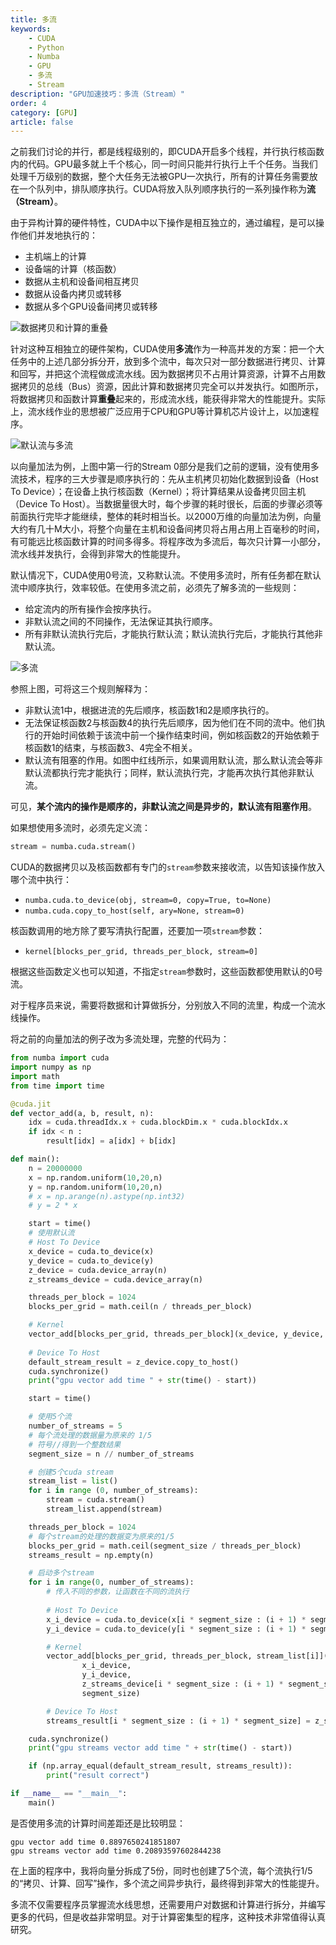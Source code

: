 ```yaml
---
title: 多流
keywords: 
    - CUDA
    - Python
    - Numba
    - GPU
    - 多流
    - Stream
description: "GPU加速技巧：多流（Stream）"
order: 4
category: [GPU]
article: false
---
```


之前我们讨论的并行，都是线程级别的，即CUDA开启多个线程，并行执行核函数内的代码。GPU最多就上千个核心，同一时间只能并行执行上千个任务。当我们处理千万级别的数据，整个大任务无法被GPU一次执行，所有的计算任务需要放在一个队列中，排队顺序执行。CUDA将放入队列顺序执行的一系列操作称为**流（Stream）**。

由于异构计算的硬件特性，CUDA中以下操作是相互独立的，通过编程，是可以操作他们并发地执行的：

* 主机端上的计算
* 设备端的计算（核函数）
* 数据从主机和设备间相互拷贝
* 数据从设备内拷贝或转移
* 数据从多个GPU设备间拷贝或转移

![数据拷贝和计算的重叠](http://aixingqiu-1258949597.cos.ap-beijing.myqcloud.com/2019-11-21-071155.png)

针对这种互相独立的硬件架构，CUDA使用**多流**作为一种高并发的方案：把一个大任务中的上述几部分拆分开，放到多个流中，每次只对一部分数据进行拷贝、计算和回写，并把这个流程做成流水线。因为数据拷贝不占用计算资源，计算不占用数据拷贝的总线（Bus）资源，因此计算和数据拷贝完全可以并发执行。如图所示，将数据拷贝和函数计算**重叠**起来的，形成流水线，能获得非常大的性能提升。实际上，流水线作业的思想被广泛应用于CPU和GPU等计算机芯片设计上，以加速程序。

![默认流与多流](http://aixingqiu-1258949597.cos.ap-beijing.myqcloud.com/2019-11-21-071159.png)

以向量加法为例，上图中第一行的Stream 0部分是我们之前的逻辑，没有使用多流技术，程序的三大步骤是顺序执行的：先从主机拷贝初始化数据到设备（Host To Device）；在设备上执行核函数（Kernel）；将计算结果从设备拷贝回主机（Device To Host）。当数据量很大时，每个步骤的耗时很长，后面的步骤必须等前面执行完毕才能继续，整体的耗时相当长。以2000万维的向量加法为例，向量大约有几十M大小，将整个向量在主机和设备间拷贝将占用占用上百毫秒的时间，有可能远比核函数计算的时间多得多。将程序改为多流后，每次只计算一小部分，流水线并发执行，会得到非常大的性能提升。

默认情况下，CUDA使用0号流，又称默认流。不使用多流时，所有任务都在默认流中顺序执行，效率较低。在使用多流之前，必须先了解多流的一些规则：

* 给定流内的所有操作会按序执行。
* 非默认流之间的不同操作，无法保证其执行顺序。
* 所有非默认流执行完后，才能执行默认流；默认流执行完后，才能执行其他非默认流。

![多流](http://aixingqiu-1258949597.cos.ap-beijing.myqcloud.com/2019-11-21-071205.png)

参照上图，可将这三个规则解释为：

* 非默认流1中，根据进流的先后顺序，核函数1和2是顺序执行的。
* 无法保证核函数2与核函数4的执行先后顺序，因为他们在不同的流中。他们执行的开始时间依赖于该流中前一个操作结束时间，例如核函数2的开始依赖于核函数1的结束，与核函数3、4完全不相关。
* 默认流有阻塞的作用。如图中红线所示，如果调用默认流，那么默认流会等非默认流都执行完才能执行；同样，默认流执行完，才能再次执行其他非默认流。

可见，**某个流内的操作是顺序的，非默认流之间是异步的，默认流有阻塞作用**。

如果想使用多流时，必须先定义流：

```python
stream = numba.cuda.stream()
```

CUDA的数据拷贝以及核函数都有专门的`stream`参数来接收流，以告知该操作放入哪个流中执行：

- `numba.cuda.to_device(obj, stream=0, copy=True, to=None)`
- `numba.cuda.copy_to_host(self, ary=None, stream=0)`

核函数调用的地方除了要写清执行配置，还要加一项`stream`参数：

- `kernel[blocks_per_grid, threads_per_block, stream=0]`

根据这些函数定义也可以知道，不指定`stream`参数时，这些函数都使用默认的0号流。

对于程序员来说，需要将数据和计算做拆分，分别放入不同的流里，构成一个流水线操作。

将之前的向量加法的例子改为多流处理，完整的代码为：

```python
from numba import cuda
import numpy as np
import math
from time import time

@cuda.jit
def vector_add(a, b, result, n):
    idx = cuda.threadIdx.x + cuda.blockDim.x * cuda.blockIdx.x
    if idx < n :
        result[idx] = a[idx] + b[idx]

def main():
    n = 20000000
    x = np.random.uniform(10,20,n)
    y = np.random.uniform(10,20,n)
    # x = np.arange(n).astype(np.int32)
    # y = 2 * x

    start = time()
    # 使用默认流
    # Host To Device
    x_device = cuda.to_device(x)
    y_device = cuda.to_device(y)
    z_device = cuda.device_array(n)
    z_streams_device = cuda.device_array(n)

    threads_per_block = 1024
    blocks_per_grid = math.ceil(n / threads_per_block)

    # Kernel
    vector_add[blocks_per_grid, threads_per_block](x_device, y_device, z_device, n)
    
    # Device To Host
    default_stream_result = z_device.copy_to_host()
    cuda.synchronize()
    print("gpu vector add time " + str(time() - start))

    start = time()

    # 使用5个流
    number_of_streams = 5
    # 每个流处理的数据量为原来的 1/5
    # 符号//得到一个整数结果
    segment_size = n // number_of_streams

    # 创建5个cuda stream
    stream_list = list()
    for i in range (0, number_of_streams):
        stream = cuda.stream()
        stream_list.append(stream)

    threads_per_block = 1024
    # 每个stream的处理的数据变为原来的1/5
    blocks_per_grid = math.ceil(segment_size / threads_per_block)
    streams_result = np.empty(n)

    # 启动多个stream
    for i in range(0, number_of_streams):
        # 传入不同的参数，让函数在不同的流执行
        
        # Host To Device
        x_i_device = cuda.to_device(x[i * segment_size : (i + 1) * segment_size], stream=stream_list[i])
        y_i_device = cuda.to_device(y[i * segment_size : (i + 1) * segment_size], stream=stream_list[i])

        # Kernel
        vector_add[blocks_per_grid, threads_per_block, stream_list[i]](
                x_i_device,
                y_i_device,
                z_streams_device[i * segment_size : (i + 1) * segment_size],
                segment_size)

        # Device To Host
        streams_result[i * segment_size : (i + 1) * segment_size] = z_streams_device[i * segment_size : (i + 1) * segment_size].copy_to_host(stream=stream_list[i])

    cuda.synchronize()
    print("gpu streams vector add time " + str(time() - start))

    if (np.array_equal(default_stream_result, streams_result)):
        print("result correct")

if __name__ == "__main__":
    main()
```

是否使用多流的计算时间差距还是比较明显：

```
gpu vector add time 0.8897650241851807
gpu streams vector add time 0.20893597602844238
```

在上面的程序中，我将向量分拆成了5份，同时也创建了5个流，每个流执行1/5的“拷贝、计算、回写”操作，多个流之间异步执行，最终得到非常大的性能提升。

多流不仅需要程序员掌握流水线思想，还需要用户对数据和计算进行拆分，并编写更多的代码，但是收益非常明显。对于计算密集型的程序，这种技术非常值得认真研究。